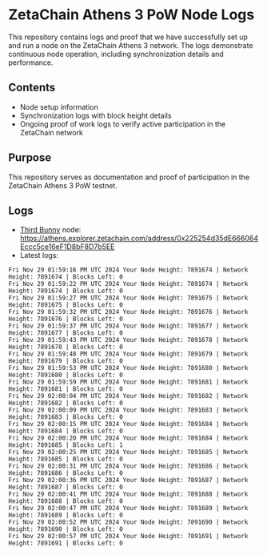 # ZetaChain Athens 3 PoW Node Logs
This repository contains logs and proof that we have successfully set up and run a node on the ZetaChain Athens 3 network. The logs demonstrate continuous node operation, including synchronization details and performance.

## Contents
- Node setup information
- Synchronization logs with block height details
- Ongoing proof of work logs to verify active participation in the ZetaChain network

## Purpose
This repository serves as documentation and proof of participation in the ZetaChain Athens 3 PoW testnet.

## Logs

- [Third Bunny](https://thirdbunny.xyz/) node: https://athens.explorer.zetachain.com/address/0x225254d35dE666064Eccc5ce16eF1D8bF8D7b5EE
- Latest logs:
```
Fri Nov 29 01:59:16 PM UTC 2024 Your Node Height: 7891674 | Network Height: 7891674 | Blocks Left: 0
Fri Nov 29 01:59:22 PM UTC 2024 Your Node Height: 7891674 | Network Height: 7891674 | Blocks Left: 0
Fri Nov 29 01:59:27 PM UTC 2024 Your Node Height: 7891675 | Network Height: 7891675 | Blocks Left: 0
Fri Nov 29 01:59:32 PM UTC 2024 Your Node Height: 7891676 | Network Height: 7891676 | Blocks Left: 0
Fri Nov 29 01:59:37 PM UTC 2024 Your Node Height: 7891677 | Network Height: 7891677 | Blocks Left: 0
Fri Nov 29 01:59:43 PM UTC 2024 Your Node Height: 7891678 | Network Height: 7891678 | Blocks Left: 0
Fri Nov 29 01:59:48 PM UTC 2024 Your Node Height: 7891679 | Network Height: 7891679 | Blocks Left: 0
Fri Nov 29 01:59:53 PM UTC 2024 Your Node Height: 7891680 | Network Height: 7891680 | Blocks Left: 0
Fri Nov 29 01:59:59 PM UTC 2024 Your Node Height: 7891681 | Network Height: 7891681 | Blocks Left: 0
Fri Nov 29 02:00:04 PM UTC 2024 Your Node Height: 7891682 | Network Height: 7891682 | Blocks Left: 0
Fri Nov 29 02:00:09 PM UTC 2024 Your Node Height: 7891683 | Network Height: 7891683 | Blocks Left: 0
Fri Nov 29 02:00:15 PM UTC 2024 Your Node Height: 7891684 | Network Height: 7891684 | Blocks Left: 0
Fri Nov 29 02:00:20 PM UTC 2024 Your Node Height: 7891684 | Network Height: 7891685 | Blocks Left: 1
Fri Nov 29 02:00:25 PM UTC 2024 Your Node Height: 7891685 | Network Height: 7891685 | Blocks Left: 0
Fri Nov 29 02:00:31 PM UTC 2024 Your Node Height: 7891686 | Network Height: 7891686 | Blocks Left: 0
Fri Nov 29 02:00:36 PM UTC 2024 Your Node Height: 7891687 | Network Height: 7891687 | Blocks Left: 0
Fri Nov 29 02:00:41 PM UTC 2024 Your Node Height: 7891688 | Network Height: 7891688 | Blocks Left: 0
Fri Nov 29 02:00:47 PM UTC 2024 Your Node Height: 7891689 | Network Height: 7891689 | Blocks Left: 0
Fri Nov 29 02:00:52 PM UTC 2024 Your Node Height: 7891690 | Network Height: 7891690 | Blocks Left: 0
Fri Nov 29 02:00:57 PM UTC 2024 Your Node Height: 7891691 | Network Height: 7891691 | Blocks Left: 0
```

